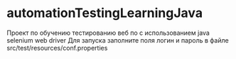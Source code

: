 # automationTestingLearningJava

Проект по обучению тестированию веб по с использованием java selenium web driver
Для запуска заполните поля логин и пароль в файле src/test/resources/conf.properties
